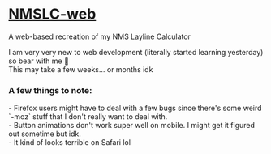 # [NMSLC-web](https://nmslc.netlify.app)
A web-based recreation of my NMS Layline Calculator
<br />

I am very very new to web development (literally started learning yesterday) so bear with me 🙏 <br />
This may take a few weeks... or months idk

<h3>A few things to note:</h3>
- Firefox users might have to deal with a few bugs since there's some weird `-moz` stuff that I don't really want to deal with. <br />
- Button animations don't work super well on mobile. I might get it figured out sometime but idk.<br />
- It kind of looks terrible on Safari lol
